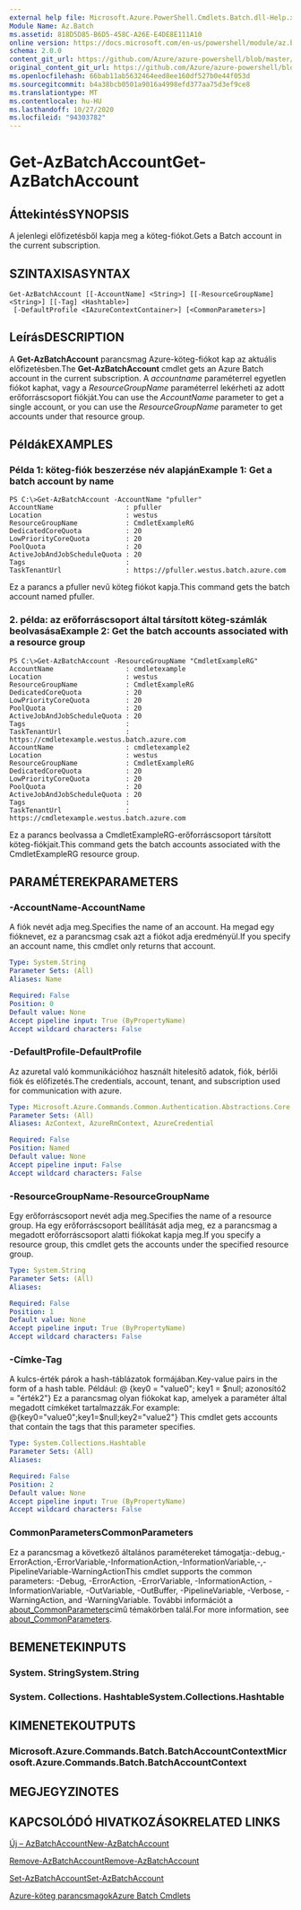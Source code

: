 ```yaml
---
external help file: Microsoft.Azure.PowerShell.Cmdlets.Batch.dll-Help.xml
Module Name: Az.Batch
ms.assetid: 818D5D85-B6D5-458C-A26E-E4DE8E111A10
online version: https://docs.microsoft.com/en-us/powershell/module/az.batch/get-azbatchaccount
schema: 2.0.0
content_git_url: https://github.com/Azure/azure-powershell/blob/master/src/Batch/Batch/help/Get-AzBatchAccount.md
original_content_git_url: https://github.com/Azure/azure-powershell/blob/master/src/Batch/Batch/help/Get-AzBatchAccount.md
ms.openlocfilehash: 66bab11ab5632464eed8ee160df527b0e44f053d
ms.sourcegitcommit: b4a38bcb0501a9016a4998efd377aa75d3ef9ce8
ms.translationtype: MT
ms.contentlocale: hu-HU
ms.lasthandoff: 10/27/2020
ms.locfileid: "94303782"
---
```

# <span data-ttu-id="e4310-101">Get-AzBatchAccount</span><span class="sxs-lookup"><span data-stu-id="e4310-101">Get-AzBatchAccount</span></span>

## <span data-ttu-id="e4310-102">Áttekintés</span><span class="sxs-lookup"><span data-stu-id="e4310-102">SYNOPSIS</span></span>
<span data-ttu-id="e4310-103">A jelenlegi előfizetésből kapja meg a köteg-fiókot.</span><span class="sxs-lookup"><span data-stu-id="e4310-103">Gets a Batch account in the current subscription.</span></span>

## <span data-ttu-id="e4310-104">SZINTAXISA</span><span class="sxs-lookup"><span data-stu-id="e4310-104">SYNTAX</span></span>

```
Get-AzBatchAccount [[-AccountName] <String>] [[-ResourceGroupName] <String>] [[-Tag] <Hashtable>]
 [-DefaultProfile <IAzureContextContainer>] [<CommonParameters>]
```

## <span data-ttu-id="e4310-105">Leírás</span><span class="sxs-lookup"><span data-stu-id="e4310-105">DESCRIPTION</span></span>
<span data-ttu-id="e4310-106">A **Get-AzBatchAccount** parancsmag Azure-köteg-fiókot kap az aktuális előfizetésben.</span><span class="sxs-lookup"><span data-stu-id="e4310-106">The **Get-AzBatchAccount** cmdlet gets an Azure Batch account in the current subscription.</span></span> <span data-ttu-id="e4310-107">A *accountname* paraméterrel egyetlen fiókot kaphat, vagy a *ResourceGroupName* paraméterrel lekérheti az adott erőforráscsoport fiókját.</span><span class="sxs-lookup"><span data-stu-id="e4310-107">You can use the *AccountName* parameter to get a single account, or you can use the *ResourceGroupName* parameter to get accounts under that resource group.</span></span>

## <span data-ttu-id="e4310-108">Példák</span><span class="sxs-lookup"><span data-stu-id="e4310-108">EXAMPLES</span></span>

### <span data-ttu-id="e4310-109">Példa 1: köteg-fiók beszerzése név alapján</span><span class="sxs-lookup"><span data-stu-id="e4310-109">Example 1: Get a batch account by name</span></span>
```
PS C:\>Get-AzBatchAccount -AccountName "pfuller"
AccountName                  : pfuller
Location                     : westus
ResourceGroupName            : CmdletExampleRG
DedicatedCoreQuota           : 20
LowPriorityCoreQuota         : 20
PoolQuota                    : 20
ActiveJobAndJobScheduleQuota : 20
Tags                         :
TaskTenantUrl                : https://pfuller.westus.batch.azure.com
```

<span data-ttu-id="e4310-110">Ez a parancs a pfuller nevű köteg fiókot kapja.</span><span class="sxs-lookup"><span data-stu-id="e4310-110">This command gets the batch account named pfuller.</span></span>

### <span data-ttu-id="e4310-111">2. példa: az erőforráscsoport által társított köteg-számlák beolvasása</span><span class="sxs-lookup"><span data-stu-id="e4310-111">Example 2: Get the batch accounts associated with a resource group</span></span>
```
PS C:\>Get-AzBatchAccount -ResourceGroupName "CmdletExampleRG"
AccountName                  : cmdletexample
Location                     : westus
ResourceGroupName            : CmdletExampleRG
DedicatedCoreQuota           : 20
LowPriorityCoreQuota         : 20
PoolQuota                    : 20
ActiveJobAndJobScheduleQuota : 20
Tags                         :
TaskTenantUrl                : https://cmdletexample.westus.batch.azure.com
AccountName                  : cmdletexample2
Location                     : westus
ResourceGroupName            : CmdletExampleRG
DedicatedCoreQuota           : 20
LowPriorityCoreQuota         : 20
PoolQuota                    : 20
ActiveJobAndJobScheduleQuota : 20
Tags                         :
TaskTenantUrl                : https://cmdletexample.westus.batch.azure.com
```

<span data-ttu-id="e4310-112">Ez a parancs beolvassa a CmdletExampleRG-erőforráscsoport társított köteg-fiókjait.</span><span class="sxs-lookup"><span data-stu-id="e4310-112">This command gets the batch accounts associated with the CmdletExampleRG resource group.</span></span>

## <span data-ttu-id="e4310-113">PARAMÉTEREK</span><span class="sxs-lookup"><span data-stu-id="e4310-113">PARAMETERS</span></span>

### <span data-ttu-id="e4310-114">-AccountName</span><span class="sxs-lookup"><span data-stu-id="e4310-114">-AccountName</span></span>
<span data-ttu-id="e4310-115">A fiók nevét adja meg.</span><span class="sxs-lookup"><span data-stu-id="e4310-115">Specifies the name of an account.</span></span>
<span data-ttu-id="e4310-116">Ha megad egy fióknevet, ez a parancsmag csak azt a fiókot adja eredményül.</span><span class="sxs-lookup"><span data-stu-id="e4310-116">If you specify an account name, this cmdlet only returns that account.</span></span>

```yaml
Type: System.String
Parameter Sets: (All)
Aliases: Name

Required: False
Position: 0
Default value: None
Accept pipeline input: True (ByPropertyName)
Accept wildcard characters: False
```

### <span data-ttu-id="e4310-117">-DefaultProfile</span><span class="sxs-lookup"><span data-stu-id="e4310-117">-DefaultProfile</span></span>
<span data-ttu-id="e4310-118">Az azuretal való kommunikációhoz használt hitelesítő adatok, fiók, bérlői fiók és előfizetés.</span><span class="sxs-lookup"><span data-stu-id="e4310-118">The credentials, account, tenant, and subscription used for communication with azure.</span></span>

```yaml
Type: Microsoft.Azure.Commands.Common.Authentication.Abstractions.Core.IAzureContextContainer
Parameter Sets: (All)
Aliases: AzContext, AzureRmContext, AzureCredential

Required: False
Position: Named
Default value: None
Accept pipeline input: False
Accept wildcard characters: False
```

### <span data-ttu-id="e4310-119">-ResourceGroupName</span><span class="sxs-lookup"><span data-stu-id="e4310-119">-ResourceGroupName</span></span>
<span data-ttu-id="e4310-120">Egy erőforráscsoport nevét adja meg.</span><span class="sxs-lookup"><span data-stu-id="e4310-120">Specifies the name of a resource group.</span></span>
<span data-ttu-id="e4310-121">Ha egy erőforráscsoport beállítását adja meg, ez a parancsmag a megadott erőforráscsoport alatti fiókokat kapja meg.</span><span class="sxs-lookup"><span data-stu-id="e4310-121">If you specify a resource group, this cmdlet gets the accounts under the specified resource group.</span></span>

```yaml
Type: System.String
Parameter Sets: (All)
Aliases:

Required: False
Position: 1
Default value: None
Accept pipeline input: True (ByPropertyName)
Accept wildcard characters: False
```

### <span data-ttu-id="e4310-122">-Címke</span><span class="sxs-lookup"><span data-stu-id="e4310-122">-Tag</span></span>
<span data-ttu-id="e4310-123">A kulcs-érték párok a hash-táblázatok formájában.</span><span class="sxs-lookup"><span data-stu-id="e4310-123">Key-value pairs in the form of a hash table.</span></span> <span data-ttu-id="e4310-124">Például: @ {key0 = "value0"; key1 = $null; azonosító2 = "érték2"} Ez a parancsmag olyan fiókokat kap, amelyek a paraméter által megadott címkéket tartalmazzák.</span><span class="sxs-lookup"><span data-stu-id="e4310-124">For example: @{key0="value0";key1=$null;key2="value2"} This cmdlet gets accounts that contain the tags that this parameter specifies.</span></span>

```yaml
Type: System.Collections.Hashtable
Parameter Sets: (All)
Aliases:

Required: False
Position: 2
Default value: None
Accept pipeline input: True (ByPropertyName)
Accept wildcard characters: False
```

### <span data-ttu-id="e4310-125">CommonParameters</span><span class="sxs-lookup"><span data-stu-id="e4310-125">CommonParameters</span></span>
<span data-ttu-id="e4310-126">Ez a parancsmag a következő általános paramétereket támogatja:-debug,-ErrorAction,-ErrorVariable,-InformationAction,-InformationVariable,-,-PipelineVariable-WarningAction</span><span class="sxs-lookup"><span data-stu-id="e4310-126">This cmdlet supports the common parameters: -Debug, -ErrorAction, -ErrorVariable, -InformationAction, -InformationVariable, -OutVariable, -OutBuffer, -PipelineVariable, -Verbose, -WarningAction, and -WarningVariable.</span></span> <span data-ttu-id="e4310-127">További információt a [about_CommonParameters](http://go.microsoft.com/fwlink/?LinkID=113216)című témakörben talál.</span><span class="sxs-lookup"><span data-stu-id="e4310-127">For more information, see [about_CommonParameters](http://go.microsoft.com/fwlink/?LinkID=113216).</span></span>

## <span data-ttu-id="e4310-128">BEMENETEK</span><span class="sxs-lookup"><span data-stu-id="e4310-128">INPUTS</span></span>

### <span data-ttu-id="e4310-129">System. String</span><span class="sxs-lookup"><span data-stu-id="e4310-129">System.String</span></span>

### <span data-ttu-id="e4310-130">System. Collections. Hashtable</span><span class="sxs-lookup"><span data-stu-id="e4310-130">System.Collections.Hashtable</span></span>

## <span data-ttu-id="e4310-131">KIMENETEK</span><span class="sxs-lookup"><span data-stu-id="e4310-131">OUTPUTS</span></span>

### <span data-ttu-id="e4310-132">Microsoft.Azure.Commands.Batch.BatchAccountContext</span><span class="sxs-lookup"><span data-stu-id="e4310-132">Microsoft.Azure.Commands.Batch.BatchAccountContext</span></span>

## <span data-ttu-id="e4310-133">MEGJEGYZI</span><span class="sxs-lookup"><span data-stu-id="e4310-133">NOTES</span></span>

## <span data-ttu-id="e4310-134">KAPCSOLÓDÓ HIVATKOZÁSOK</span><span class="sxs-lookup"><span data-stu-id="e4310-134">RELATED LINKS</span></span>

[<span data-ttu-id="e4310-135">Új – AzBatchAccount</span><span class="sxs-lookup"><span data-stu-id="e4310-135">New-AzBatchAccount</span></span>](./New-AzBatchAccount.md)

[<span data-ttu-id="e4310-136">Remove-AzBatchAccount</span><span class="sxs-lookup"><span data-stu-id="e4310-136">Remove-AzBatchAccount</span></span>](./Remove-AzBatchAccount.md)

[<span data-ttu-id="e4310-137">Set-AzBatchAccount</span><span class="sxs-lookup"><span data-stu-id="e4310-137">Set-AzBatchAccount</span></span>](./Set-AzBatchAccount.md)

[<span data-ttu-id="e4310-138">Azure-köteg parancsmagok</span><span class="sxs-lookup"><span data-stu-id="e4310-138">Azure Batch Cmdlets</span></span>](/powershell/module/Az.Batch/)
